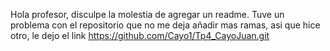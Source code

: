 Hola profesor, disculpe la molestia de agregar un readme. Tuve un problema con el repositorio que no me deja añadir mas ramas, asi que hice otro, le dejo el link https://github.com/Cayo1/Tp4_CayoJuan.git
